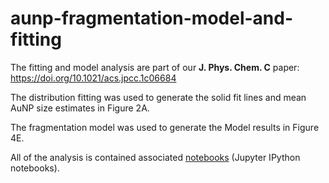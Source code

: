 # aunp-fragmentation-model-and-fitting

The fitting and model analysis are part of our __J. Phys. Chem. C__ paper: https://doi.org/10.1021/acs.jpcc.1c06684

The distribution fitting was used to generate the solid fit lines and mean AuNP size estimates in Figure 2A.

The fragmentation model was used to generate the Model results in Figure 4E.

All of the analysis is contained associated [notebooks](./notebooks) (Jupyter IPython notebooks).   
